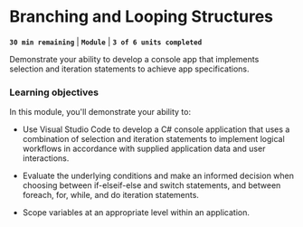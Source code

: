 # Branching and Looping Structures

**`30 min remaining`** | **`Module`** | **`3 of 6 units completed`**

Demonstrate your ability to develop a console app that implements selection and iteration statements to achieve app specifications.

### Learning objectives

In this module, you'll demonstrate your ability to:

- Use Visual Studio Code to develop a C# console application that uses a combination of selection and iteration statements to implement logical workflows in accordance with supplied application data and user interactions.

- Evaluate the underlying conditions and make an informed decision when choosing between if-elseif-else and switch statements, and between foreach, for, while, and do iteration statements.

- Scope variables at an appropriate level within an application.

